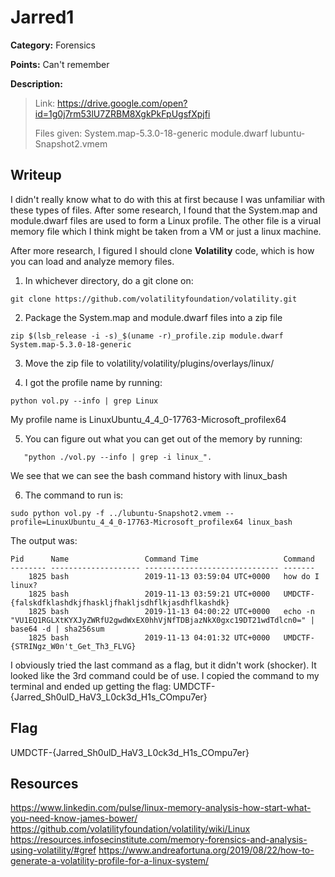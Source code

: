 # Jarred1
**Category:** Forensics

**Points:** Can't remember

**Description:**
> Link: https://drive.google.com/open?id=1g0j7rm53lU7ZRBM8XgkPkFpUgsfXpjfi
>
> Files given:
> System.map-5.3.0-18-generic
> module.dwarf
> lubuntu-Snapshot2.vmem

## Writeup
I didn't really know what to do with this at first because I was unfamiliar
with these types of files. After some research, I found that the System.map
and module.dwarf files are used to form a Linux profile. The other file is
a virual memory file which I think might be taken from a VM or just a linux
machine.

After more research, I figured I should clone **Volatility** code, which is how you
can load and analyze memory files.

1. In whichever directory, do a git clone on:
```
git clone https://github.com/volatilityfoundation/volatility.git
```

2. Package the System.map and module.dwarf files into a zip file
```
zip $(lsb_release -i -s)_$(uname -r)_profile.zip module.dwarf System.map-5.3.0-18-generic
```

3. Move the zip file to volatility/volatility/plugins/overlays/linux/

4. I got the profile name by running:
```
python vol.py --info | grep Linux
```
My profile name is LinuxUbuntu_4_4_0-17763-Microsoft_profilex64

5. You can figure out what you can get out of the memory by running:
```
   "python ./vol.py --info | grep -i linux_".
```
We see that we can see the bash command history with linux_bash

6. The command to run is:
```
sudo python vol.py -f ../lubuntu-Snapshot2.vmem --profile=LinuxUbuntu_4_4_0-17763-Microsoft_profilex64 linux_bash
```

The output was:
```
Pid      Name                 Command Time                   Command
-------- -------------------- ------------------------------ -------
    1825 bash                 2019-11-13 03:59:04 UTC+0000   how do I linux?
    1825 bash                 2019-11-13 03:59:21 UTC+0000   UMDCTF-{falskdfklashdkjfhaskljfhakljsdhflkjasdhflkashdk}
    1825 bash                 2019-11-13 04:00:22 UTC+0000   echo -n "VU1EQ1RGLXtKYXJyZWRfU2gwdWxEX0hhVjNfTDBjazNkX0gxc19DT21wdTdlcn0=" | base64 -d | sha256sum
    1825 bash                 2019-11-13 04:01:32 UTC+0000   UMDCTF-{STRINgz_W0n't_Get_Th3_FLVG}
```

I obviously tried the last command as a flag, but it didn't work (shocker).
It looked like the 3rd command could be of use. I copied the command to my
terminal and ended up getting the flag: UMDCTF-{Jarred_Sh0ulD_HaV3_L0ck3d_H1s_COmpu7er}


## Flag
UMDCTF-{Jarred_Sh0ulD_HaV3_L0ck3d_H1s_COmpu7er}

## Resources
https://www.linkedin.com/pulse/linux-memory-analysis-how-start-what-you-need-know-james-bower/
https://github.com/volatilityfoundation/volatility/wiki/Linux
https://resources.infosecinstitute.com/memory-forensics-and-analysis-using-volatility/#gref
https://www.andreafortuna.org/2019/08/22/how-to-generate-a-volatility-profile-for-a-linux-system/
